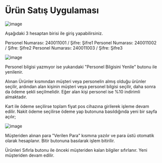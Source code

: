 # Ürün Satış Uygulaması

![image](https://github.com/Asherosel/UrunSatisUygulamasi/assets/76102613/8cdcb734-0370-4cd2-94d3-57102b3c6cd0)

Aşağıdaki 3 hesaptan birisi ile giriş yapabilirsiniz.

Personel Numarası: 240011001 / Şifre: Şifre1
Personel Numarası: 240011002 / Şifre: Şifre2
Personel Numarası: 240011003 / Şifre: Şifre3

![image](https://github.com/Asherosel/UrunSatisUygulamasi/assets/76102613/68b96b28-7a5c-426f-935c-708d8b5f172b)

Personel bilgisi yazmıyor ise yukarıdaki "Personel Bilgisini Yenile" butonu ile yenilenir.

Alınan Ürünler kısmından müşteri veya personelin almış olduğu ürünler seçilir, ardından alan kişinin müşteri veya personel bilgisi seçilir, daha sonra da ödeme şekli seçilmelidir.
Eğer alan kişi personel ise %10 indirimli almaktadır.

Kart ile ödeme seçilirse toplam fiyat pos cihazına girilerek işleme devam edilir.
Nakit ödeme seçilirse ödeme yap butonuna basıldığında yeni bir sayfa açılır;

![image](https://github.com/Asherosel/UrunSatisUygulamasi/assets/76102613/aa375063-bdee-45e8-b803-551868a9024d)

Müşteriden alınan para "Verilen Para" kısmına yazılır ve para üstü otomatik olarak hesaplanır.
Bitir butonuna basılarak işlem bitirilir.

Ürünleri Sıfırla butonu ile önceki müşteriden kalan bilgiler sıfırlanır.
Yeni müşteriden devam edilir.
